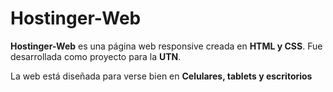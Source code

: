 # Hostinger-Web

**Hostinger-Web** es una página web responsive creada en **HTML y CSS**. Fue desarrollada como proyecto para la **UTN**.

La web está diseñada para verse bien en **Celulares, tablets y escritorios**

